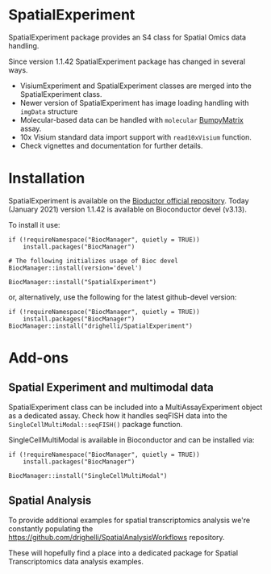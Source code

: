 # SpatialExperiment

SpatialExperiment package provides an S4 class for Spatial Omics data handling.

Since version 1.1.42 SpatialExperiment package has changed in several ways.

+ VisiumExperiment and SpatialExperiment classes are merged into the
SpatialExperiment class.
+ Newer version of SpatialExperiment has image loading handling with `imgData` 
structure
+ Molecular-based data can be handled with `molecular` [BumpyMatrix](http://bioconductor.org/packages/BumpyMatrix/) assay.
+ 10x Visium standard data import support with `read10xVisium` function.
+ Check vignettes and documentation for further details.


# Installation

SpatialExperiment is available on the [Bioductor official repository](https://bioconductor.org/packages/SpatialExperiment/).
Today (January 2021) version 1.1.42 is available on Bioconductor devel (v3.13).

To install it use:

```
if (!requireNamespace("BiocManager", quietly = TRUE))
    install.packages("BiocManager")

# The following initializes usage of Bioc devel
BiocManager::install(version='devel')

BiocManager::install("SpatialExperiment")
```

or, alternatively, use the following for the latest github-devel version:

```
if (!requireNamespace("BiocManager", quietly = TRUE))
    install.packages("BiocManager")
BiocManager::install("drighelli/SpatialExperiment")
```

# Add-ons

## Spatial Experiment and multimodal data 

SpatialExperiment class can be included into a MultiAssayExperiment object as 
a dedicated assay.
Check how it handles seqFISH data into the `SingleCellMultiModal::seqFISH()`
package function.

SingleCellMultiModal is available in Bioconductor and can be installed via:

```
if (!requireNamespace("BiocManager", quietly = TRUE))
    install.packages("BiocManager")

BiocManager::install("SingleCellMultiModal")
```


## Spatial Analysis

To provide additional examples for spatial transcriptomics analysis we're constantly populating the https://github.com/drighelli/SpatialAnalysisWorkflows repository.

These will hopefully find a place into a dedicated package for Spatial Transcriptomics data analysis examples.


